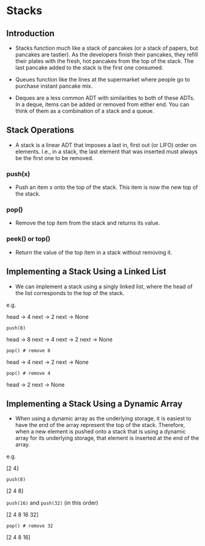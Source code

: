 # Stacks

## Introduction 

- Stacks function much like a stack of pancakes (or a stack of papers, but pancakes are tastier). As the developers finish their pancakes, they refill their plates with the fresh, hot pancakes from the top of the stack. The last pancake added to the stack is the first one consumed. 

- Queues function like the lines at the supermarket where people go to purchase instant pancake mix.

- Deques are a less common ADT with similarities to both of these ADTs. In a deque, items can be added or removed from either end. You can think of them as a combination of a stack and a queue. 

## Stack Operations

- A stack is a linear ADT that imposes a last in, first out (or LIFO) order on elements. I.e., in a stack, the last element that was inserted must always be the first one to be removed. 



### push(x)

- Push an item x onto the top of the stack. This item is now the new top of the stack. 

### pop()

- Remove the top item from the stack and returns its value. 

### peek() or top()

- Return the value of the top item in a stack without removing it.


## Implementing a Stack Using a Linked List

- We can implement a stack using a singly linked list, where the head of the list corresponds to the top of the stack.

e.g.

head -> 4 next -> 2 next -> None

`push(8)`

head -> 8 next -> 4 next -> 2 next -> None

`pop() # remove 8` 

head -> 4 next -> 2 next -> None

`pop() # remove 4` 

head -> 2 next -> None


## Implementing a Stack Using a Dynamic Array

- When using a dynamic array as the underlying storage, it is easiest to have the end of the array represent the top of the stack. Therefore, when a new element is pushed onto a stack that is using a dynamic array for its underlying storage, that element is inserted at the end of the array.

e.g. 

[2 4]

`push(8)`

[2 4 8]

`push(16)` and `push(32)` (in this order)

[2 4 8 16 32]

`pop() # remove 32` 
 
[2 4 8 16]


